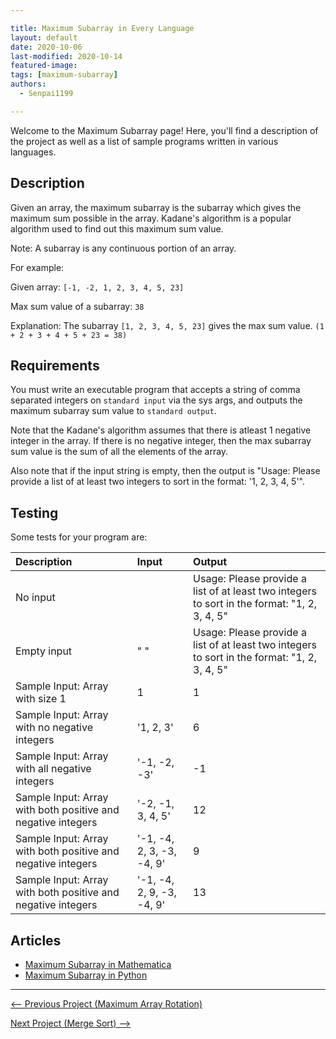 ```yaml
---

title: Maximum Subarray in Every Language
layout: default
date: 2020-10-06
last-modified: 2020-10-14
featured-image:
tags: [maximum-subarray]
authors:
  - Senpai1199

---
```


Welcome to the Maximum Subarray page! Here, you'll find a description of the project as well as a list of sample programs written in various languages.

## Description

Given an array, the maximum subarray is the subarray which gives the maximum sum possible in the array.
Kadane's algorithm is a popular algorithm used to find out this maximum sum value.

Note: A subarray is any continuous portion of an array.

For example:

Given array: `[-1, -2, 1, 2, 3, 4, 5, 23]`

Max sum value of a subarray: `38`

Explanation: The subarray `[1, 2, 3, 4, 5, 23]` gives the max sum value. `(1 + 2 + 3 + 4 + 5 + 23 = 38)`


## Requirements

You must write an executable program that accepts a string of comma separated integers on `standard input` via the sys args, and outputs the maximum subarray sum value to `standard output`.

Note that the Kadane's algorithm assumes that there is atleast 1 negative integer in the array.
If there is no negative integer, then the max subarray sum value is the sum of all the elements of the array.

Also note that if the input string is empty, then the output is "Usage: Please provide a list of at least two integers to sort in the format: '1, 2, 3, 4, 5'".


## Testing

Some tests for your program are:

| Description                                                  | Input                     | Output                                                                                       |
| :----------------------------------------------------------- | :------------------------ | :------------------------------------------------------------------------------------------- |
| No input                                                     |                           | Usage: Please provide a list of at least two integers to sort in the format: "1, 2, 3, 4, 5" | "" |
| Empty input                                                  | " "                       | Usage: Please provide a list of at least two integers to sort in the format: "1, 2, 3, 4, 5" |
| Sample Input: Array with size 1                              | 1                         | 1                                                                                            |
| Sample Input: Array with no negative integers                | '1, 2, 3'                 | 6                                                                                            |
| Sample Input: Array with all negative integers               | '-1, -2, -3'              | -1                                                                                           |
| Sample Input: Array with both positive and negative integers | '-2, -1, 3, 4, 5'         | 12                                                                                           |
| Sample Input: Array with both positive and negative integers | '-1, -4, 2, 3, -3, -4, 9' | 9                                                                                            |
| Sample Input: Array with both positive and negative integers | '-1, -4, 2, 9, -3, -4, 9' | 13                                                                                           |


## Articles

- [Maximum Subarray in Mathematica](https://sampleprograms.io/projects/maximum-subarray/mathematica)
- [Maximum Subarray in Python](https://sampleprograms.io/projects/maximum-subarray/python)

---

<nav class="project-nav">

<div id="prev">

[<-- Previous Project (Maximum Array Rotation)](https://sampleprograms.io/projects/maximum-array-rotation)

</div>

<div id="next">

[Next Project (Merge Sort) -->](https://sampleprograms.io/projects/merge-sort)

</div>

</nav>